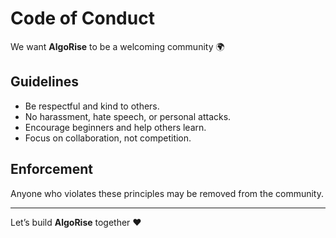 # Code of Conduct

We want **AlgoRise** to be a welcoming community 🌍

## Guidelines
- Be respectful and kind to others.  
- No harassment, hate speech, or personal attacks.  
- Encourage beginners and help others learn.  
- Focus on collaboration, not competition.  

## Enforcement
Anyone who violates these principles may be removed from the community.

---

Let’s build **AlgoRise** together ❤️
